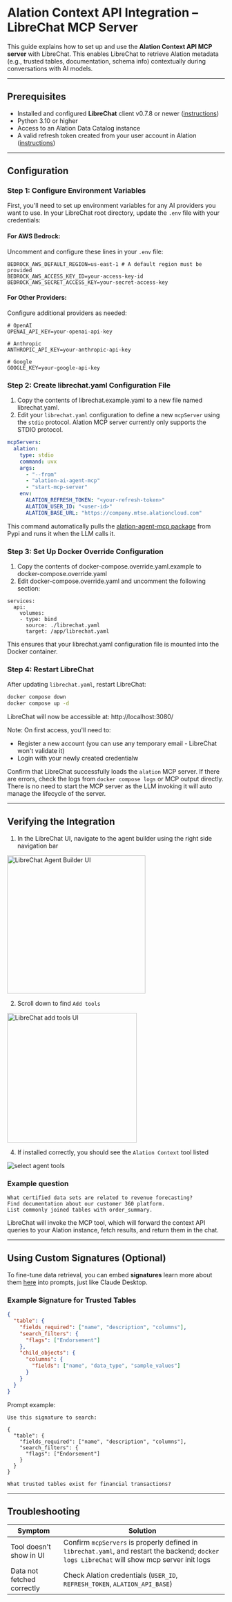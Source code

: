 
# Alation Context API Integration – LibreChat MCP Server

This guide explains how to set up and use the **Alation Context API MCP server** with LibreChat. This enables LibreChat to retrieve Alation metadata (e.g., trusted tables, documentation, schema info) contextually during conversations with AI models.

---

## Prerequisites

- Installed and configured **LibreChat** client v0.7.8 or newer ([instructions](https://www.librechat.ai/docs/quick_start/local_setup))
- Python 3.10 or higher
- Access to an Alation Data Catalog instance
- A valid refresh token created from your user account in Alation ([instructions](https://developer.alation.com/dev/docs/authentication-into-alation-apis#create-a-refresh-token-via-the-ui))

---

## Configuration

### Step 1: Configure Environment Variables

First, you'll need to set up environment variables for any AI providers you want to use. In your LibreChat root directory, update the `.env` file with your credentials:

#### For AWS Bedrock:
Uncomment and configure these lines in your `.env` file:
```env
BEDROCK_AWS_DEFAULT_REGION=us-east-1 # A default region must be provided
BEDROCK_AWS_ACCESS_KEY_ID=your-access-key-id
BEDROCK_AWS_SECRET_ACCESS_KEY=your-secret-access-key
```

#### For Other Providers:
Configure additional providers as needed:
```
# OpenAI
OPENAI_API_KEY=your-openai-api-key

# Anthropic
ANTHROPIC_API_KEY=your-anthropic-api-key

# Google
GOOGLE_KEY=your-google-api-key
```

### Step 2: Create librechat.yaml Configuration File

1. Copy the contents of librechat.example.yaml to a new file named librechat.yaml.
2. Edit your `librechat.yaml` configuration to define a new `mcpServer` using the `stdio` protocol. Alation MCP server currently only supports the STDIO protocol.


```yaml
mcpServers:
  alation:
    type: stdio
    command: uvx
    args:
      - "--from"
      - "alation-ai-agent-mcp"
      - "start-mcp-server"
    env:
      ALATION_REFRESH_TOKEN: "<your-refresh-token>"
      ALATION_USER_ID: "<user-id>"
      ALATION_BASE_URL: "https://company.mtse.alationcloud.com"
```
This command automatically pulls the [alation-agent-mcp package](https://pypi.org/project/alation-ai-agent-mcp/) from Pypi and runs it when the LLM calls it.


### Step 3: Set Up Docker Override Configuration
1. Copy the contents of docker-compose.override.yaml.example to docker-compose.override.yaml
2. Edit docker-compose.override.yaml and uncomment the following section:
```
services:
  api:
    volumes:
    - type: bind
      source: ./librechat.yaml
      target: /app/librechat.yaml
```
This ensures that your librechat.yaml configuration file is mounted into the Docker container.

### Step 4: Restart LibreChat

After updating `librechat.yaml`, restart LibreChat:

```bash
docker compose down
docker compose up -d
```
LibreChat will now be accessible at: http://localhost:3080/

Note: On first access, you'll need to:
- Register a new account (you can use any temporary email - LibreChat won't validate it)
- Login with your newly created credentialw


Confirm that LibreChat successfully loads the `alation` MCP server. If there are errors, check the logs from `docker compose logs` or MCP output directly. There is no need to start the MCP server as the LLM invoking it will auto manage the lifecycle of the server.

---

## Verifying the Integration

1. In the LibreChat UI, navigate to the agent builder using the right side navigation bar

<img width="320" alt="LibreChat Agent Builder UI" src="./images/librechat-agent-builder-ui.png" />

2. Scroll down to find `Add tools`

<img width="300" alt="LibreChat add tools UI" src="./images/librechat-agent-builder-add-tools.png" />

4. If installed correctly, you should see the `Alation Context` tool listed

![select agent tools](./images/librechat-select-agent-tools.jpg)

### Example question
```text
What certified data sets are related to revenue forecasting?
Find documentation about our customer 360 platform.
List commonly joined tables with order_summary.
```

LibreChat will invoke the MCP tool, which will forward the context API queries to your Alation instance, fetch results, and return them in the chat.

---

## Using Custom Signatures (Optional)

To fine-tune data retrieval, you can embed **signatures** learn more about them [here](../signature.md) into prompts, just like Claude Desktop.

### Example Signature for Trusted Tables

```json
{
  "table": {
    "fields_required": ["name", "description", "columns"],
    "search_filters": {
      "flags": ["Endorsement"]
    },
    "child_objects": {
      "columns": {
        "fields": ["name", "data_type", "sample_values"]
      }
    }
  }
}
```

Prompt example:

```
Use this signature to search:

{
  "table": {
    "fields_required": ["name", "description", "columns"],
    "search_filters": {
      "flags": ["Endorsement"]
    }
  }
}

What trusted tables exist for financial transactions?
```

---

## Troubleshooting

| Symptom | Solution |
|--------|----------|
| Tool doesn't show in UI | Confirm `mcpServers` is properly defined in `librechat.yaml`, and restart the backend; `docker logs LibreChat` will show mcp server init logs |
| Data not fetched correctly | Check Alation credentials (`USER_ID`, `REFRESH_TOKEN`, `ALATION_API_BASE`) |